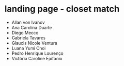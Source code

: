 # landing page - closet match
- Allan von Ivanov
- Ana Carolina Duarte
- Diego Mecco
- Gabriela Tavares
- Glaucis Nicole Ventura
- Luana Yumi Choi
- Pedro Henrique Lourenço
- Victória Caroline Epifanio
